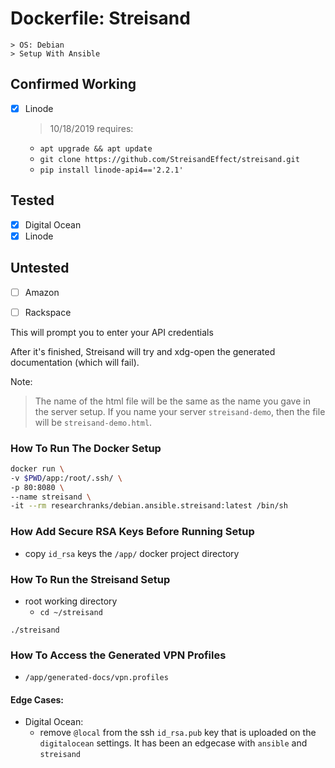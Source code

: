 # Dockerfile: Streisand 
	> OS: Debian 
	> Setup With Ansible

## Confirmed Working

- [x] Linode
  > 10/18/2019 requires:
	- `apt upgrade && apt update`
	- `git clone https://github.com/StreisandEffect/streisand.git`
 	- `pip install linode-api4=='2.2.1'`

## Tested

- [x] Digital Ocean
- [x] Linode

## Untested
- [ ] Amazon
- [ ] Rackspace


This will prompt you to enter your API credentials

After it's finished, Streisand will try and xdg-open the generated documentation (which will fail).

Note:
> The name of the html file will be the same as the name you gave in the server setup. If you name your server `streisand-demo`, then the file will be `streisand-demo.html`.


### How To Run The Docker Setup ###

```bash
docker run \
-v $PWD/app:/root/.ssh/ \
-p 80:8080 \
--name streisand \
-it --rm researchranks/debian.ansible.streisand:latest /bin/sh
```

### How Add Secure RSA Keys Before Running Setup ###

 - copy ``id_rsa`` keys the ``/app/`` docker project directory


### How To Run the Streisand Setup ###

 - root working directory
     - `cd ~/streisand`

```
./streisand
```


### How To Access the Generated VPN Profiles ###

 - ``/app/generated-docs/vpn.profiles``


#### Edge Cases:
 * Digital Ocean:
    - remove `@local` from the ssh `id_rsa.pub` key that is uploaded on the `digitalocean` settings. It has been an edgecase with `ansible` and `streisand `